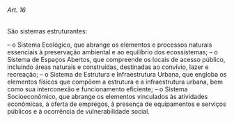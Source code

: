 
###### Art. 16
São sistemas estruturantes:

– o Sistema Ecológico, que abrange os elementos e processos naturais essenciais à preservação ambiental e ao equilíbrio dos ecossistemas;
– o Sistema de Espaços Abertos, que compreende os locais de acesso público, incluindo áreas naturais e construídas, destinadas ao convívio, lazer e recreação;
– o Sistema de Estrutura e Infraestrutura Urbana, que engloba os elementos físicos que compõem a estrutura e a infraestrutura urbana, bem como sua interconexão e funcionamento eficiente;
– o Sistema Socioeconômico, que abrange os elementos vinculados às atividades econômicas, à oferta de empregos, à presença de equipamentos e serviços públicos e à ocorrência de vulnerabilidade social.
